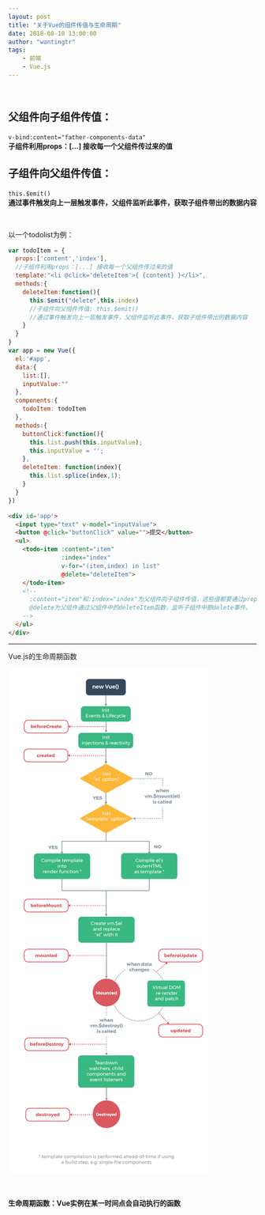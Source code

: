 ```yaml
---
layout: post
title: "关于Vue的组件传值与生命周期"
date: 2018-08-10 13:00:00
author: "wantingtr"
tags:
    - 前端
    - Vue.js
---
```

&nbsp;

## 父组件向子组件传值：
`v-bind:content="father-components-data"`  
**子组件利用props：[...] 接收每一个父组件传过来的值**

## 子组件向父组件传值：
`this.$emit()`  
**通过事件触发向上一层触发事件，父组件监听此事件，获取子组件带出的数据内容**

&nbsp;

以一个todolist为例：

```js
var todoItem = {
  props:['content','index'],
  //子组件利用props：[...] 接收每一个父组件传过来的值
  template:"<li @click='deleteItem'>{ {content} }</li>",
  methods:{
    deleteItem:function(){
      this.$emit("delete",this.index)
      //子组件向父组件传值: this.$emit()
      //通过事件触发向上一层触发事件，父组件监听此事件，获取子组件带出的数据内容
    }
  }
}
var app = new Vue({
  el:'#app',
  data:{
    list:[],
    inputValue:""
  },
  components:{
    todoItem: todoItem
  },
  methods:{
    buttonClick:function(){
      this.list.push(this.inputValue);
      this.inputValue = '';
    },
    deleteItem: function(index){
      this.list.splice(index,1);
    }
  }
})

```

```html
<div id='app'>
  <input type="text" v-model="inputValue">
  <button @click="buttonClick" value="">提交</button>
  <ul>
    <todo-item :content="item"
               :index="index"
               v-for="(item,index) in list"
               @delete="deleteItem">
    </todo-item>
    <!--
      :content="item"和:index="index"为父组件向子组件传值，这些值都要通过props接收
      @delete为父组件通过父组件中的deleteItem函数，监听子组件中额delete事件。
    -->
  </ul>
</div>
```

******
Vue.js的生命周期函数

![lifeCycle](/img/post/vue/lifeCycle.png)

&nbsp;

**生命周期函数：Vue实例在某一时间点会自动执行的函数**
